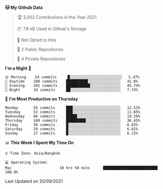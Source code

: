 <!--START_SECTION:waka-->
**🐱 My Github Data** 

> 🏆 3,002 Contributions in the Year 2021
 > 
> 📦 7.8 kB Used in Github's Storage 
 > 
> 🚫 Not Opted to Hire
 > 
> 📜 2 Public Repositories 
 > 
> 🔑 4 Private Repositories  
 > 
**I'm a Night 🦉** 

```text
🌞 Morning    24 commits     █░░░░░░░░░░░░░░░░░░░░░░░░   5.47% 
🌆 Daytime    180 commits    ██████████░░░░░░░░░░░░░░░   41.0% 
🌃 Evening    201 commits    ███████████░░░░░░░░░░░░░░   45.79% 
🌙 Night      34 commits     ██░░░░░░░░░░░░░░░░░░░░░░░   7.74%

```
📅 **I'm Most Productive on Thursday** 

```text
Monday       55 commits     ███░░░░░░░░░░░░░░░░░░░░░░   12.53% 
Tuesday      52 commits     ███░░░░░░░░░░░░░░░░░░░░░░   11.85% 
Wednesday    86 commits     █████░░░░░░░░░░░░░░░░░░░░   19.59% 
Thursday     160 commits    █████████░░░░░░░░░░░░░░░░   36.45% 
Friday       30 commits     █░░░░░░░░░░░░░░░░░░░░░░░░   6.83% 
Saturday     29 commits     █░░░░░░░░░░░░░░░░░░░░░░░░   6.61% 
Sunday       27 commits     █░░░░░░░░░░░░░░░░░░░░░░░░   6.15%

```


📊 **This Week I Spent My Time On** 

```text
⌚︎ Time Zone: Asia/Bangkok

💻 Operating System: 
Mac                      10 hrs 50 mins      █████████████████████████   100.0%

```


 Last Updated on 20/09/2021
<!--END_SECTION:waka-->